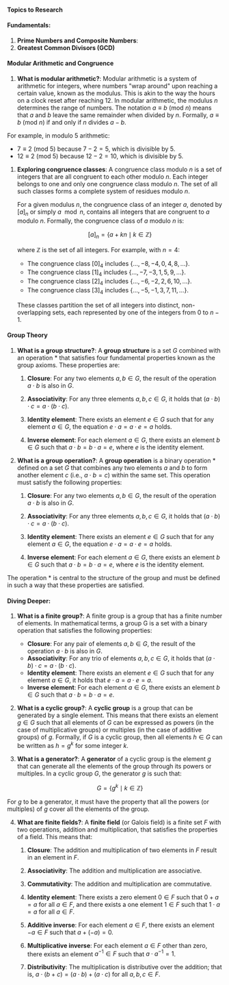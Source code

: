 #### Topics to Research

#### Fundamentals:

1. **Prime Numbers and Composite Numbers**:
1. **Greatest Common Divisors (GCD)**

#### Modular Arithmetic and Congruence

1. **What is modular arithmetic?**: Modular arithmetic is a system of arithmetic for integers, where numbers "wrap around" upon reaching a certain value, known as the modulus. This is akin to the way the hours on a clock reset after reaching 12. In modular arithmetic, the modulus $n$ determines the range of numbers. The notation $a \equiv b \ (\text{mod} \ n)$ means that $a$ and $b$ leave the same remainder when divided by $n$. Formally, $a \equiv b \ (\text{mod} \ n)$ if and only if $n$ divides $a - b$.

For example, in modulo 5 arithmetic:

- $7 \equiv 2 \ (\text{mod} \ 5)$ because $7 - 2 = 5$, which is divisible by 5.
- $12 \equiv 2 \ (\text{mod} \ 5)$ because $12 - 2 = 10$, which is divisible by 5.

1. **Exploring congruence classes**: A congruence class modulo $n$ is a set of integers that are all congruent to each other modulo $n$. Each integer belongs to one and only one congruence class modulo $n$. The set of all such classes forms a complete system of residues modulo $n$.

   For a given modulus $n$, the congruence class of an integer $a$, denoted by $[a]_n$ or simply $a \mod n$, contains all integers that are congruent to $a$ modulo $n$. Formally, the congruence class of $a$ modulo $n$ is:

   $$[a]_n = \{a + kn \mid k \in \mathbb{Z}\}$$

   where $\mathbb{Z}$ is the set of all integers. For example, with $n = 4$:

   - The congruence class $[0]_4$ includes $\{..., -8, -4, 0, 4, 8, ...\}$.
   - The congruence class $[1]_4$ includes $\{..., -7, -3, 1, 5, 9, ...\}$.
   - The congruence class $[2]_4$ includes $\{..., -6, -2, 2, 6, 10, ...\}$.
   - The congruence class $[3]_4$ includes $\{..., -5, -1, 3, 7, 11, ...\}$.

   These classes partition the set of all integers into distinct, non-overlapping sets, each represented by one of the integers from $0$ to $n-1$.

#### Group Theory

1. **What is a group structure?**: A **group structure** is a set $G$ combined with an operation \* that satisfies four fundamental properties known as the group axioms. These properties are:

   1. **Closure**: For any two elements $a, b \in G$, the result of the operation $a \cdot b$ is also in $G$.

   2. **Associativity**: For any three elements $a, b, c \in G$, it holds that $(a \cdot b) \cdot c = a \cdot (b \cdot c)$.

   3. **Identity element**: There exists an element $e \in G$ such that for any element $a \in G$, the equation $e \cdot a = a \cdot e = a$ holds.

   4. **Inverse element**: For each element $a \in G$, there exists an element $b \in G$ such that $a \cdot b = b \cdot a = e$, where $e$ is the identity element.

1. **What is a group operation?**: A **group operation** is a binary operation $*$ defined on a set $G$ that combines any two elements $a$ and $b$ to form another element $c$ (i.e., $a \cdot b = c$) within the same set. This operation must satisfy the following properties:

   1. **Closure**: For any two elements $a, b \in G$, the result of the operation $a \cdot b$ is also in $G$.

   2. **Associativity**: For any three elements $a, b, c \in G$, it holds that $(a \cdot b) \cdot c = a \cdot (b \cdot c)$.

   3. **Identity element**: There exists an element $e \in G$ such that for any element $a \in G$, the equation $e \cdot a = a \cdot e = a$ holds.

   4. **Inverse element**: For each element $a \in G$, there exists an element $b \in G$ such that $a \cdot b = b \cdot a = e$, where $e$ is the identity element.

The operation $*$ is central to the structure of the group and must be defined in such a way that these properties are satisfied.

#### Diving Deeper:

1. **What is a finite group?**: A finite group is a group that has a finite number of elements. In mathematical terms, a group G is a set with a binary operation that satisfies the following properties:

   - **Closure**: For any pair of elements $a, b \in G$, the result of the operation $a \cdot b$ is also in $G$.
   - **Associativity**: For any trio of elements $a, b, c \in G$, it holds that $(a \cdot b) \cdot c = a \cdot (b \cdot c)$.
   - **Identity element**: There exists an element $e \in G$ such that for any element $a \in G$, it holds that $e \cdot a = a \cdot e = a$.
   - **Inverse element**: For each element $a \in G$, there exists an element $b \in G$ such that $a \cdot b = b \cdot a = e$.

2. **What is a cyclic group?**: A **cyclic group** is a group that can be generated by a single element. This means that there exists an element $g \in G$ such that all elements of $G$ can be expressed as powers (in the case of multiplicative groups) or multiples (in the case of additive groups) of $g$. Formally, if $G$ is a cyclic group, then all elements $h \in G$ can be written as $h = g^k$ for some integer $k$.

3. **What is a generator?**: A **generator** of a cyclic group is the element $g$ that can generate all the elements of the group through its powers or multiples. In a cyclic group $G$, the generator $g$ is such that:

   $$G = \{ g^k \mid k \in \mathbb{Z} \}$$

For $g$ to be a generator, it must have the property that all the powers (or multiples) of $g$ cover all the elements of the group.

4. **What are finite fields?**: A **finite field** (or Galois field) is a finite set $F$ with two operations, addition and multiplication, that satisfies the properties of a field. This means that:

   1. **Closure**: The addition and multiplication of two elements in $F$ result in an element in $F$.

   2. **Associativity**: The addition and multiplication are associative.
   3. **Commutativity**: The addition and multiplication are commutative.

   4. **Identity element**: There exists a zero element $0 \in F$ such that $0 + a = a$ for all $a \in F$, and there exists a one element $1 \in F$ such that $1 \cdot a = a$ for all $a \in F$.

   5. **Additive inverse**: For each element $a \in F$, there exists an element $-a \in F$ such that $a + (-a) = 0$.

   6. **Multiplicative inverse**: For each element $a \in F$ other than zero, there exists an element $a^{-1} \in F$ such that $a \cdot a^{-1} = 1$.

   7. **Distributivity**: The multiplication is distributive over the addition; that is, $a \cdot (b + c) = (a \cdot b) + (a \cdot c)$ for all $a, b, c \in F$.
